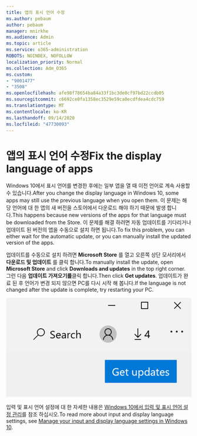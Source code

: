 ```yaml
---
title: 앱의 표시 언어 수정
ms.author: pebaum
author: pebaum
manager: mnirkhe
ms.audience: Admin
ms.topic: article
ms.service: o365-administration
ROBOTS: NOINDEX, NOFOLLOW
localization_priority: Normal
ms.collection: Adm_O365
ms.custom:
- "9001477"
- "3508"
ms.openlocfilehash: afe98f78654ba84a33f1bc3de0cf97bd22ccdb05
ms.sourcegitcommit: c6692ce0fa1358ec3529e59ca0ecdfdea4cdc759
ms.translationtype: MT
ms.contentlocale: ko-KR
ms.lasthandoff: 09/14/2020
ms.locfileid: "47730093"
---
```

# <a name="fix-the-display-language-of-apps"></a><span data-ttu-id="37501-102">앱의 표시 언어 수정</span><span class="sxs-lookup"><span data-stu-id="37501-102">Fix the display language of apps</span></span>

<span data-ttu-id="37501-103">Windows 10에서 표시 언어를 변경한 후에는 일부 앱을 열 때 이전 언어로 계속 사용할 수 있습니다.</span><span class="sxs-lookup"><span data-stu-id="37501-103">After you change the display language in Windows 10, some apps may still use the previous language when you open them.</span></span> <span data-ttu-id="37501-104">이 문제는 해당 언어에 대 한 앱의 새 버전을 스토어에서 다운로드 해야 하기 때문에 발생 합니다.</span><span class="sxs-lookup"><span data-stu-id="37501-104">This happens because new versions of the apps for that language must be downloaded from the Store.</span></span> <span data-ttu-id="37501-105">이 문제를 해결 하려면 자동 업데이트를 기다리거나 업데이트 된 버전의 앱을 수동으로 설치 하면 됩니다.</span><span class="sxs-lookup"><span data-stu-id="37501-105">To fix this problem, you can either wait for the automatic update, or you can manually install the updated version of the apps.</span></span>

<span data-ttu-id="37501-106">업데이트를 수동으로 설치 하려면 **Microsoft Store** 를 열고 오른쪽 상단 모서리에서 **다운로드 및 업데이트** 를 클릭 합니다.</span><span class="sxs-lookup"><span data-stu-id="37501-106">To manually install the update, open **Microsoft Store** and click **Downloads and updates** in the top right corner.</span></span> <span data-ttu-id="37501-107">그런 다음 **업데이트 가져오기를**클릭 합니다.</span><span class="sxs-lookup"><span data-stu-id="37501-107">Then click **Get updates**.</span></span> <span data-ttu-id="37501-108">업데이트가 완료 된 후 언어가 변경 되지 않으면 PC를 다시 시작 해 봅니다.</span><span class="sxs-lookup"><span data-stu-id="37501-108">If the language is not changed after the update is complete, try restarting your PC.</span></span>

![업데이트를 다운로드 합니다.](media/get-updates.png)

<span data-ttu-id="37501-110">입력 및 표시 언어 설정에 대 한 자세한 내용은 [Windows 10에서 입력 및 표시 언어 설정 관리](https://support.microsoft.com/help/4027670/windows-10-add-and-switch-input-and-display-language-preferences)를 참조 하십시오.</span><span class="sxs-lookup"><span data-stu-id="37501-110">To read more about input and display language settings, see [Manage your input and display language settings in Windows 10](https://support.microsoft.com/help/4027670/windows-10-add-and-switch-input-and-display-language-preferences).</span></span>
